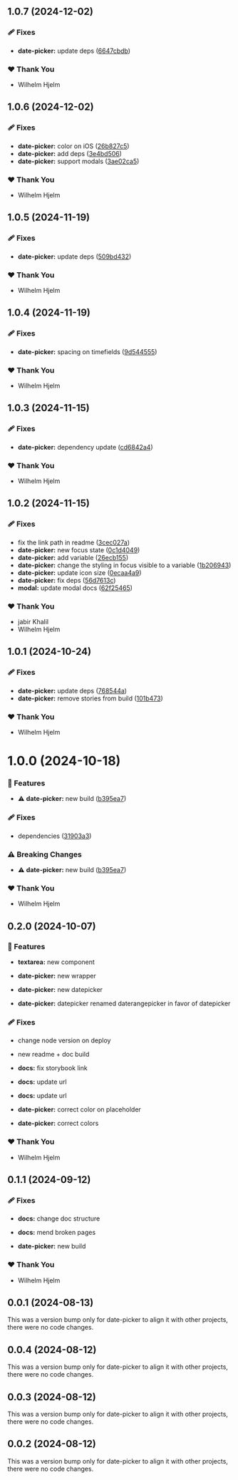 ## 1.0.7 (2024-12-02)

### 🩹 Fixes

- **date-picker:** update deps ([6647cbdb](https://github.com/migrationsverket/midas/commit/6647cbdb))

### ❤️  Thank You

- Wilhelm Hjelm

## 1.0.6 (2024-12-02)

### 🩹 Fixes

- **date-picker:** color on iOS ([26b827c5](https://github.com/migrationsverket/midas/commit/26b827c5))
- **date-picker:** add deps ([3e4bd506](https://github.com/migrationsverket/midas/commit/3e4bd506))
- **date-picker:** support modals ([3ae02ca5](https://github.com/migrationsverket/midas/commit/3ae02ca5))

### ❤️  Thank You

- Wilhelm Hjelm

## 1.0.5 (2024-11-19)

### 🩹 Fixes

- **date-picker:** update deps ([509bd432](https://github.com/migrationsverket/midas/commit/509bd432))

### ❤️  Thank You

- Wilhelm Hjelm

## 1.0.4 (2024-11-19)

### 🩹 Fixes

- **date-picker:** spacing on timefields ([9d544555](https://github.com/migrationsverket/midas/commit/9d544555))

### ❤️  Thank You

- Wilhelm Hjelm

## 1.0.3 (2024-11-15)

### 🩹 Fixes

- **date-picker:** dependency update ([cd6842a4](https://github.com/migrationsverket/midas/commit/cd6842a4))

### ❤️  Thank You

- Wilhelm Hjelm

## 1.0.2 (2024-11-15)

### 🩹 Fixes

- fix the link path in readme ([3cec027a](https://github.com/migrationsverket/midas/commit/3cec027a))
- **date-picker:** new focus state ([0c1d4049](https://github.com/migrationsverket/midas/commit/0c1d4049))
- **date-picker:** add variable ([26ecb155](https://github.com/migrationsverket/midas/commit/26ecb155))
- **date-picker:** change the styling in focus visible to a variable ([1b206943](https://github.com/migrationsverket/midas/commit/1b206943))
- **date-picker:** update icon size ([0ecaa4a9](https://github.com/migrationsverket/midas/commit/0ecaa4a9))
- **date-picker:** fix deps ([56d7613c](https://github.com/migrationsverket/midas/commit/56d7613c))
- **modal:** update modal docs ([62f25465](https://github.com/migrationsverket/midas/commit/62f25465))

### ❤️  Thank You

- jabir Khalil
- Wilhelm Hjelm

## 1.0.1 (2024-10-24)

### 🩹 Fixes

- **date-picker:** update deps ([768544a](https://github.com/migrationsverket/midas/commit/768544a))
- **date-picker:** remove stories from build ([101b473](https://github.com/migrationsverket/midas/commit/101b473))

### ❤️  Thank You

- Wilhelm Hjelm

# 1.0.0 (2024-10-18)

### 🚀 Features

- ⚠️  **date-picker:** new build ([b395ea7](https://github.com/migrationsverket/midas/commit/b395ea7))

### 🩹 Fixes

- dependencies ([31903a3](https://github.com/migrationsverket/midas/commit/31903a3))

### ⚠️  Breaking Changes

- ⚠️  **date-picker:** new build ([b395ea7](https://github.com/migrationsverket/midas/commit/b395ea7))

### ❤️  Thank You

- Wilhelm Hjelm

## 0.2.0 (2024-10-07)


### 🚀 Features

- **textarea:** new component

- **date-picker:** new wrapper

- **date-picker:** new datepicker

- **date-picker:** datepicker renamed daterangepicker in favor of datepicker


### 🩹 Fixes

- change node version on deploy

- new readme + doc build

- **docs:** fix storybook link

- **docs:** update url

- **docs:** update url

- **date-picker:** correct color on placeholder

- **date-picker:** correct colors


### ❤️  Thank You

- Wilhelm Hjelm

## 0.1.1 (2024-09-12)


### 🩹 Fixes

- **docs:** change doc structure

- **docs:** mend broken pages

- **date-picker:** new build


### ❤️  Thank You

- Wilhelm Hjelm

## 0.0.1 (2024-08-13)

This was a version bump only for date-picker to align it with other projects, there were no code changes.

## 0.0.4 (2024-08-12)

This was a version bump only for date-picker to align it with other projects, there were no code changes.

## 0.0.3 (2024-08-12)

This was a version bump only for date-picker to align it with other projects, there were no code changes.

## 0.0.2 (2024-08-12)

This was a version bump only for date-picker to align it with other projects, there were no code changes.